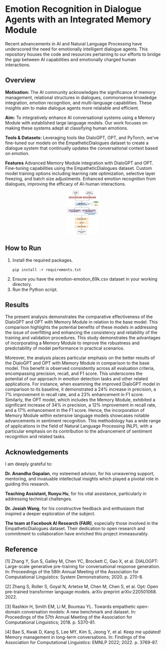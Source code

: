 # Emotion Recognition in Dialogue Agents with an Integrated Memory Module
Recent advancements in AI and Natural Language Processing have underscored the need for emotionally intelligent dialogue agents. This repository houses the code and resources pertaining to our efforts to bridge the gap between AI capabilities and emotionally charged human interactions.

## Overview
**Motivation:** The AI community acknowledges the significance of memory management, relational structures in dialogues, commonsense knowledge integration, emotion recognition, and multi-language capabilities. These insights aim to make dialogue agents more relatable and efficient.

**Aim:** To integratively enhance AI conversational systems using a Memory Module with established large language models. Our work focuses on making these systems adept at classifying human emotions.

**Tools & Datasets:** Leveraging tools like DialoGPT, OPT, and PyTorch, we've fine-tuned our models on the EmpatheticDialogues dataset to create a dialogue system that continually updates the conversational context based on emotion.

**Features**
Advanced Memory Module integration with DialoGPT and OPT.
Fine-tuning capabilities using the EmpatheticDialogues dataset.
Custom model training options including learning rate optimization, selective layer freezing, and batch size adjustments.
Enhanced emotion recognition from dialogues, improving the efficacy of AI-human interactions.

<p align="center">
  <img src="https://github.com/Jingyi-Wu-Richael/individualproject/blob/main/images/flow.png" style="zoom:25%;" />
</p>


## How to Run

1. Install the required packages. 
   ```
   pip install -r requirements.txt    
   ```
2. Ensure you have the emotion-emotion_69k.csv dataset in your working directory.
3. Run the Python script.

## Results
The present analysis demonstrates the comparative effectiveness of the DialoGPT and OPT with Memory Module in relation to the base model. This comparison highlights the potential benefits of these models in addressing the issue of overfitting and enhancing the consistency and reliability of the training and validation procedures. This study demonstrates the advantages of incorporating a Memory Module to improve the robustness and predictability of model performance in practical scenarios.

Moreover, the analysis places particular emphasis on the better results of the DialoGPT and OPT with Memory Module in comparison to the base model. This benefit is observed consistently across all evaluation criteria, encompassing precision, recall, and F1 score. This underscores the potential of our approach in emotion detection tasks and other related applications. For instance, when examining the improved DialoGPT model in comparison to its baseline, it demonstrated a 24% increase in precision, a 7% improvement in recall rate, and a 23% enhancement in F1 score. Similarly, the OPT model, which includes the Memory Module, exhibited a significant increase of 34% in precision, a 12% improvement in recall rate, and a 17% enhancement in the F1 score. Hence, the incorporation of Memory Module within extensive language models showcases notable advancements in sentiment recognition. This methodology has a wide range of applications in the field of Natural Language Processing (NLP), with a particular emphasis on its contribution to the advancement of sentiment recognition and related tasks. 

## Acknowledgements
I am deeply grateful to:

**Dr. Anandha Gopalan**, my esteemed advisor, for his unwavering support, mentoring, and invaluable intellectual insights which played a pivotal role in guiding this research.

**Teaching Assistant, Ruoyu Hu**, for his vital assistance, particularly in addressing technical challenges.

**Dr. Josiah Wang**, for his constructive feedback and enthusiasm that inspired a deeper exploration of the subject.

**The team at Facebook AI Research (FAIR)**, especially those involved in the EmpatheticDialogues dataset. Their dedication to open research and commitment to collaboration have enriched this project immeasurably.

## Reference
[1] Zhang Y, Sun S, Galley M, Chen YC, Brockett C, Gao X, et al. DIALOGPT: Large-scale generative pre-training for conversational response generation. In: Proceedings of the 58th Annual Meeting of the Association for Computational Linguistics: System Demonstrations; 2020. p. 270-8.

[2] Zhang S, Roller S, Goyal N, Artetxe M, Chen M, Chen S, et al. Opt: Open pre-trained transformer language models. arXiv preprint arXiv:220501068. 2022.

[3] Rashkin H, Smith EM, Li M, Boureau YL. Towards empathetic open-domain conversation models: A new benchmark and dataset. In: Proceedings of the 57th Annual Meeting of the Association for Computational Linguistics; 2018. p. 5370-81.

[4] Bae S, Kwak D, Kang S, Lee MY, Kim S, Jeong Y, et al. Keep me updated! Memory management in long-term conversations. In: Findings of the Association for Computational Linguistics: EMNLP 2022; 2022. p. 3769-87.
